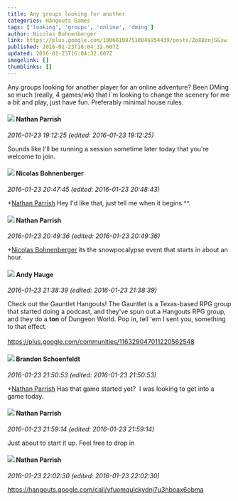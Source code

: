 ```yaml
---
title: Any groups looking for another
categories: Hangouts Games
tags: ['looking', 'groups', 'online', 'dming']
author: Nicolas Bohnenberger
link: https://plus.google.com/100601087510046954439/posts/Zo8BznjGGsw
published: 2016-01-23T16:04:32.607Z
updated: 2016-01-23T16:04:32.607Z
imagelink: []
thumblinks: []
---
```


Any groups looking for another player for an online adventure? Been DMing so much (really, 4 games/wk) that I`m looking to change the scenery for me a bit and play, just have fun. Preferably minimal house rules.
<div id='comment z13zdfcgyqfmjn2a404cen2xjvzvffmy1ss0k'>
  <h4><img src='{{site.baseurl}}//images/avatars/103055870916352771400_photo.jpg'> Nathan Parrish</h4>
      <p><cite>2016-01-23 19:12:25 (edited: 2016-01-23 19:12:25)</cite></p>
        <p>Sounds like I&#39;ll be running a session sometime later today that you&#39;re welcome to join.</p>
</div>
        

<div id='comment z13zdfcgyqfmjn2a404cen2xjvzvffmy1ss0k'>
  <h4><img src='{{site.baseurl}}//images/avatars/100601087510046954439_photo.jpg'> Nicolas Bohnenberger</h4>
      <p><cite>2016-01-23 20:47:45 (edited: 2016-01-23 20:48:43)</cite></p>
        <p><span class="proflinkWrapper"><span class="proflinkPrefix">+</span><a class="proflink" href="https://plus.google.com/103055870916352771400" oid="103055870916352771400">Nathan Parrish</a></span> Hey I&#39;d like that, just tell me when it begins ^^.</p>
</div>
        

<div id='comment z13zdfcgyqfmjn2a404cen2xjvzvffmy1ss0k'>
  <h4><img src='{{site.baseurl}}//images/avatars/103055870916352771400_photo.jpg'> Nathan Parrish</h4>
      <p><cite>2016-01-23 20:49:36 (edited: 2016-01-23 20:49:36)</cite></p>
        <p><span class="proflinkWrapper"><span class="proflinkPrefix">+</span><a class="proflink" href="https://plus.google.com/100601087510046954439" oid="100601087510046954439">Nicolas Bohnenberger</a></span> its the snowpocalypse event that starts in about an hour.</p>
</div>
        

<div id='comment z13zdfcgyqfmjn2a404cen2xjvzvffmy1ss0k'>
  <h4><img src='{{site.baseurl}}//images/avatars/102653333914811527237_photo.jpg'> Andy Hauge</h4>
      <p><cite>2016-01-23 21:38:39 (edited: 2016-01-23 21:38:39)</cite></p>
        <p>Check out the Gauntlet Hangouts! The Gauntlet is a Texas-based RPG group that started doing a podcast, and they&#39;ve spun out a Hangouts RPG group, and they do a <b>ton</b> of Dungeon World. Pop in, tell &#39;em I sent you, something to that effect.<br /><br /><a href="https://plus.google.com/communities/116329047011220562548" class="ot-anchor">https://plus.google.com/communities/116329047011220562548</a></p>
</div>
        

<div id='comment z13zdfcgyqfmjn2a404cen2xjvzvffmy1ss0k'>
  <h4><img src='{{site.baseurl}}//images/avatars/115209182456534351161_photo.jpg'> Brandon Schoenfeldt</h4>
      <p><cite>2016-01-23 21:50:53 (edited: 2016-01-23 21:50:53)</cite></p>
        <p><span class="proflinkWrapper"><span class="proflinkPrefix">+</span><a class="proflink" href="https://plus.google.com/103055870916352771400" oid="103055870916352771400">Nathan Parrish</a></span> Has that game started yet?  I was looking to get into a game today.</p>
</div>
        

<div id='comment z13zdfcgyqfmjn2a404cen2xjvzvffmy1ss0k'>
  <h4><img src='{{site.baseurl}}//images/avatars/103055870916352771400_photo.jpg'> Nathan Parrish</h4>
      <p><cite>2016-01-23 21:59:14 (edited: 2016-01-23 21:59:14)</cite></p>
        <p>Just about to start it up. Feel free to drop in</p>
</div>
        

<div id='comment z13zdfcgyqfmjn2a404cen2xjvzvffmy1ss0k'>
  <h4><img src='{{site.baseurl}}//images/avatars/103055870916352771400_photo.jpg'> Nathan Parrish</h4>
      <p><cite>2016-01-23 22:02:30 (edited: 2016-01-23 22:02:30)</cite></p>
        <p><a href="https://hangouts.google.com/call/vfuomqulckydnj7u3hboax6obma" class="ot-anchor">https://hangouts.google.com/call/vfuomqulckydnj7u3hboax6obma</a></p>
</div>
        
